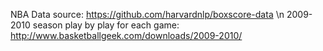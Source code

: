 NBA Data source: https://github.com/harvardnlp/boxscore-data \n
2009-2010 season play by play for each game: http://www.basketballgeek.com/downloads/2009-2010/
